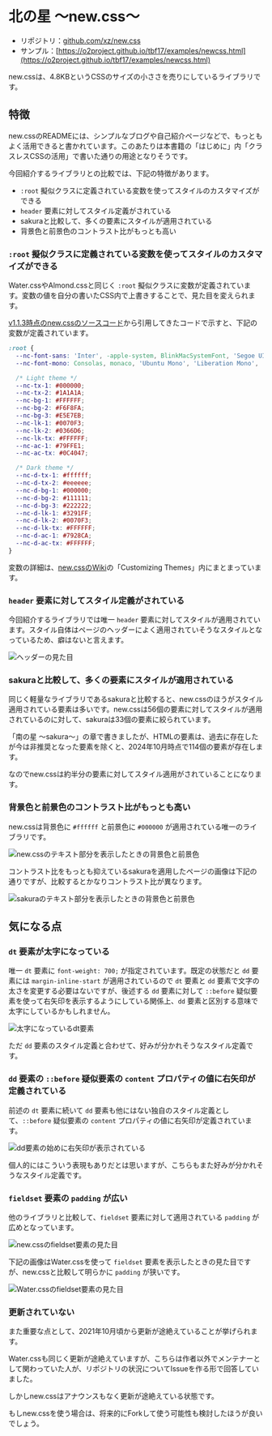 # 北の星 ～new.css～

- リポジトリ：[github.com/xz/new.css](https://github.com/xz/new.css)
- サンプル：[https://o2project.github.io/tbf17/examples/newcss.html](https://o2project.github.io/tbf17/examples/newcss.html)

new.cssは、4.8KBというCSSのサイズの小ささを売りにしているライブラリです。

## 特徴

new.cssのREADMEには、シンプルなブログや自己紹介ページなどで、もっともよく活用できると書かれています。このあたりは本書籍の「はじめに」内「クラスレスCSSの活用」で書いた通りの用途となりそうです。

今回紹介するライブラリとの比較では、下記の特徴があります。

- `:root` 擬似クラスに定義されている変数を使ってスタイルのカスタマイズができる
- `header` 要素に対してスタイル定義がされている
- sakuraと比較して、多くの要素にスタイルが適用されている
- 背景色と前景色のコントラスト比がもっとも高い

### `:root` 擬似クラスに定義されている変数を使ってスタイルのカスタマイズができる

Water.cssやAlmond.cssと同じく `:root` 擬似クラスに変数が定義されています。変数の値を自分の書いたCSS内で上書きすることで、見た目を変えられます。

[v1.1.3時点のnew.cssのソースコード](https://github.com/xz/new.css/blob/v1.1.3/new.css)から引用してきたコードで示すと、下記の変数が定義されています。

```css
:root {
  --nc-font-sans: 'Inter', -apple-system, BlinkMacSystemFont, 'Segoe UI', Roboto, Oxygen, Ubuntu, Cantarell, 'Open Sans', 'Helvetica Neue', sans-serif, "Apple Color Emoji", "Segoe UI Emoji", "Segoe UI Symbol";
  --nc-font-mono: Consolas, monaco, 'Ubuntu Mono', 'Liberation Mono', 'Courier New', Courier, monospace;

  /* Light theme */
  --nc-tx-1: #000000;
  --nc-tx-2: #1A1A1A;
  --nc-bg-1: #FFFFFF;
  --nc-bg-2: #F6F8FA;
  --nc-bg-3: #E5E7EB;
  --nc-lk-1: #0070F3;
  --nc-lk-2: #0366D6;
  --nc-lk-tx: #FFFFFF;
  --nc-ac-1: #79FFE1;
  --nc-ac-tx: #0C4047;

  /* Dark theme */
  --nc-d-tx-1: #ffffff;
  --nc-d-tx-2: #eeeeee;
  --nc-d-bg-1: #000000;
  --nc-d-bg-2: #111111;
  --nc-d-bg-3: #222222;
  --nc-d-lk-1: #3291FF;
  --nc-d-lk-2: #0070F3;
  --nc-d-lk-tx: #FFFFFF;
  --nc-d-ac-1: #7928CA;
  --nc-d-ac-tx: #FFFFFF;
}
```

変数の詳細は、[new.cssのWiki](https://github.com/xz/new.css/wiki/Customizing-Themes)の「Customizing Themes」内にまとまっています。

### `header` 要素に対してスタイル定義がされている

今回紹介するライブラリでは唯一 `header` 要素に対してスタイルが適用されています。スタイル自体はページのヘッダーによく適用されていそうなスタイルとなっているため、癖はないと言えます。

![ヘッダーの見た目](./images/north/header.png)

### sakuraと比較して、多くの要素にスタイルが適用されている

同じく軽量なライブラリであるsakuraと比較すると、new.cssのほうがスタイル適用されている要素は多いです。new.cssは56個の要素に対してスタイルが適用されているのに対して、sakuraは33個の要素に絞られています。

「南の星 ～sakura～」の章で書きましたが、HTMLの要素は、過去に存在したが今は非推奨となった要素を除くと、2024年10月時点で114個の要素が存在します。

なのでnew.cssは約半分の要素に対してスタイル適用がされていることになります。

### 背景色と前景色のコントラスト比がもっとも高い

new.cssは背景色に `#ffffff` と前景色に `#000000` が適用されている唯一のライブラリです。

![new.cssのテキスト部分を表示したときの背景色と前景色](./images/north/north_contrast.png)

コントラスト比をもっとも抑えているsakuraを適用したページの画像は下記の通りですが、比較するとかなりコントラスト比が異なります。

![sakuraのテキスト部分を表示したときの背景色と前景色](./images/north/sakura_contrast.png)

## 気になる点

### `dt` 要素が太字になっている

唯一 `dt` 要素に `font-weight: 700;` が指定されています。既定の状態だと `dd` 要素には `margin-inline-start` が適用されているので `dt` 要素と `dd` 要素で文字の太さを変更する必要はないですが、後述する `dd` 要素に対して `::before` 疑似要素を使って右矢印を表示するようにしている関係上、`dd` 要素と区別する意味で太字にしているかもしれません。

![太字になっているdt要素](./images/north/dt_dd.png)

ただ `dd` 要素のスタイル定義と合わせて、好みが分かれそうなスタイル定義です。

### `dd` 要素の `::before` 疑似要素の `content` プロパティの値に右矢印が定義されている

前述の `dt` 要素に続いて `dd` 要素も他にはない独自のスタイル定義として、`::before` 疑似要素の `content` プロパティの値に右矢印が定義されています。

![dd要素の始めに右矢印が表示されている](./images/north/dt_dd.png)

個人的にはこういう表現もありだとは思いますが、こちらもまた好みが分かれそうなスタイル定義です。

### `fieldset` 要素の `padding` が広い

他のライブラリと比較して、`fieldset` 要素に対して適用されている `padding` が広めとなっています。

![new.cssのfieldset要素の見た目](./images/north/fieldset.png)

下記の画像はWater.cssを使って `fieldset` 要素を表示したときの見た目ですが、new.cssと比較して明らかに `padding` が狭いです。

![Water.cssのfieldset要素の見た目](./images/north/water_css_fieldset.png)

### 更新されていない

また重要な点として、2021年10月頃から更新が途絶えていることが挙げられます。

Water.cssも同じく更新が途絶えていますが、こちらは作者以外でメンテナーとして関わっていた人が、リポジトリの状況についてIssueを作る形で回答していました。

しかしnew.cssはアナウンスもなく更新が途絶えている状態です。

もしnew.cssを使う場合は、将来的にForkして使う可能性も検討したほうが良いでしょう。
